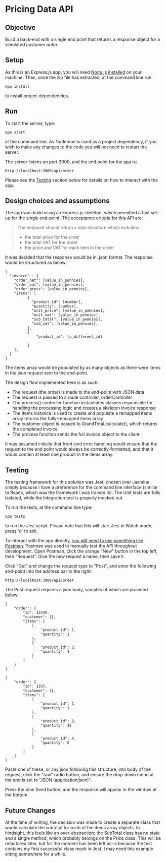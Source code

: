 # Pricing Data API

## Objective

Build a back-end with a single end point that returns a response object for a simulated customer order.

## Setup

As this is an Express.js app, you will need [Node.js installed](https://nodejs.org/en/download/) on your machine. Then, once the zip file has extracted, at the command line run:

`npm install`

to install project dependencies.

## Run

To start the server, type:

`npm start`

at the command line. As Nodemon is used as a project dependency, if you wish to make any changes to the code you will not need to restart the server.

The server listens on port 3000, and the end point for the app is:

`http://localhost:3000/api/order`

Please see the [Testing](#testing) section below for details on how to interact with the app.

## Design choices and assumptions

The app was build using an Express.js skeleton, which permitted a fast set-up for the single end-point. The acceptance criteria for this API are:

> The endpoint should return a data structure which includes:
>
> - the total price for the order
> - the total VAT for the order
> - the price and VAT for each item in the order

It was decided that the response would be in .json format. The response would be structured as below:

```
{
  "invoice" : {
    "order_net": [value_in_pennies],
    "order_vat": [value_in_pennies],
    "order_gross": [value_in_pennies],
    "items": [
          {
            "product_id": [number],
            "quantity": [number],
            "unit_price": [value_in_pennies],
            "unit_vat": [value_in_pennies],
            "sub_total": [value_in_pennies],
            "sub_vat": [value_in_pennies],
          },
          {
	          "product_id": [a_different_id]
	          ...
          }
    ],
  }
}
```

The items array would be populated by as many objects as there were items in the json request sent to the end-point.

The design flow implemented here is as such:

- The request (the order) is made to the end-point with JSON data
- The request is passed to a route controller, orderController
- The process() controller function instantiates classes responsible for handling the processing logic and creates a skeleton invoice response
- The Items instance is used to create and populate a remapped items array returns the fully-remapped items array
- The customer object is passed to GrandTotal.calculate(), which returns the completed invoice
- The process function sends the full invoice object to the client

It was assumed initially that front-end error handling would ensure that the request to the end point would always be correctly-formatted, and that it would contain at least one product in the items array.

## Testing

The testing framework for this solution was Jest, chosen over Jasmine simply because I have a preference for the command line interface (similar to Rspec, which was the framework I was trained in). The Unit tests are fully isolated, while the Integration test is properly mocked out.

To run the tests, at the command line type:

`npm tests`

to run the Jest script. Please note that this will start Jest in Watch mode; press 'q' to exit.

To interact with the app directly, [you will need to use something like Postman](https://www.getpostman.com/downloads/). Postman was used to manually test the API throughout development. Open Postman, click the orange "New" button in the top left, then "Request". Give the new request a name, then save it.

Click "Get" and change the request type to "Post", and enter the following end-point into the address bar to the right:

`http://localhost:3000/api/order`

The Post request requires a json body, samples of which are provided below:

```
{
    "order": {
        "id": 12345,
        "customer": {},
        "items": [
            {
                "product_id": 1,
                "quantity": 1
            },
            {
                "product_id": 3,
                "quantity": 1
            }
        ]
    }
}
```

```
{
    "order": {
        "id": 1337,
        "customer": {},
        "items": [
            {
                "product_id": 1,
                "quantity": 1
            },
            {
                "product_id": 2,
                "quantity": 10
            },
            {
                "product_id": 4,
                "quantity": 8
            }
        ]
    }
}
```

Paste one of these, or any json following this structure, into body of the request, click the "raw" radio button, and ensure the drop-down menu at the end is set to "JSON (application/json)".

Press the blue Send button, and the response will appear in the window at the bottom.

## Future Changes

At the time of writing, the decision was made to create a separate class that would calculate the subtotal for each of the items array objects. In hindsight, this feels like an over-abstraction; the SubTotal class has no state and a single method, which probably belongs on the Price class. This will be refactored later, but for the moment has been left as-is because the test contains my first successful class mock in Jest. I may need this example sitting somewhere for a while.
